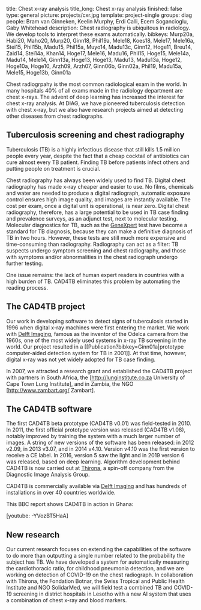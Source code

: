 title: Chest x-ray analysis
title_long: Chest x-ray analysis
finished: false
type: general
picture: projects/cxr.jpg
template: project-single
groups: diag
people: Bram van Ginneken, Keelin Murphy, Erdi Calli, Ecem Sogancioglu, Gaby Whitehead
description: Chest radiography is ubiquitous in radiology. We develop tools to interpret these exams automatically.
bibkeys: Murp20a, Habi20, Maho20, Murp20, Ginn18, Phil19a, Mele18, Koes18, Mele17, Mele16a, Stei15, Phil15b, Madu15, Phil15a, Muyo14, Madu13c, Ginn12, Hoge11, Breu14, Zaid14, Stei14a, Khan14, Hoge17, Mele16, Madu16, Phil15, Hoge15, Mele14a, Madu14, Mele14, Ginn13a, Hoge13, Hoge13, Madu13, Madu13a, Hoge12, Hoge10a, Hoge10, Arzh09, Arzh07, Ginn06b, Ginn02a, Phil19, Madu15a, Mele15, Hoge13b, Ginn01a

Chest radiogrpahy is the most common radiological exam in the world. In many hospitals 40% of all exams made in the radiology department are chest x-rays. The advent of deep learning has increased the interest for chest x-ray analysis. At DIAG, we have pioneered tuberculosis detection with chest x-ray, but we also have research projects aimed at detecting other diseases from chest radiographs.

## Tuberculosis screening and chest radiography
Tuberculosis (TB) is a highly infectious disease that still kills 1.5 million people every year, despite the fact that a cheap cocktail of antibiotics can cure almost every TB patient. Finding TB before patients infect others and putting people on treatment is crucial. 

Chest radiography has always been widely used to find TB. Digital chest radiography has made x-ray cheaper and easier to use. No films, chemicals and water are needed to produce a digital radiograph, automatic exposure control ensures high image quality, and images are instantly available. The cost per exam, once a digital unit is operational, is near zero. Digital chest radiography, therefore, has a large potential to be used in TB case finding and prevalence surveys, as an adjunct test, next to molecular testing. Molecular diagnostics for TB, such as the [GeneXpert](http://www.nejm.org/doi/pdf/10.1056/NEJMoa0907847) test have become a standard for TB diagnosis, because they can make a definitive diagnosis of TB in two hours. However, these tests are still much more expensive and time-consuming than radiography. Radiography can act as a filter: TB suspects undergo symptom screening and chest radiography, and those with symptoms and/or abnormalities in the chest radiograph undergo further testing. 

One issue remains: the lack of human expert readers in countries with a high burden of TB. CAD4TB eliminates this problem by automating the reading process. 

## The CAD4TB project
Our work in developing software to detect signs of tuberculosis started in 1996 when digital x-ray machines were first entering the market. We work with [Delft Imaging](https://www.delft.care), famous as the inventor of the Odelca camera from the 1960s, one of the most widely used systems in x-ray TB screening in the world. Our project resulted in a [[Publication?bibkey=Ginn01a|prototype computer-aided detection system for TB in 2001]]. At that time, however, digital x-ray was not yet widely adopted for TB case finding. 

In 2007, we attracted a research grant and established the CAD4TB project with partners in South Africa, the [http://lunginstitute.co.za University of Cape Town Lung Institute], and in Zambia, the NGO [http://www.zambart.org/ Zambart].

## The CAD4TB software
The first CAD4TB beta prototype (CAD4TB v0.01) was field-tested in 2010. In 2011, the first official prototype version was released (CAD4TB v1.08), notably improved by training the system with a much larger number of images. A string of new versions of the software has been released: in 2012 v2.09, in 2013 v3.07, and in 2014 v4.10. Version v4.10 was the first version to receive a CE label. In 2016, version 5 saw the light and in 2019 version 6 was released, based on deep learning. Algorithm development behind CAD4TB is now carried out at [Thirona](https://www.thirona.eu), a spin-off company from the Diagnostic Image Analysis Group.

CAD4TB is commercially available via [Delft Imaging](http://www.delft.care) and has hundreds of installations in over 40 countries worldwide. 

This BBC report shows CAD4TB in action in Ghana:

[youtube: -YVozBT5HaA]

## New research
Our current research focuses on extending the capabilities of the software to do more than outputting a single number related to the probability the subject has TB. We have developed a system for automatically measuring the cardiothoracic ratio, for childhood pneumonia detection, and we are working on detection of COVID-19 on the chest radiograph. In collaboration with Thirona, the Fondation Botnar, the Swiss Tropical and Public Health Institute and NGO SolidarMed, we will field test a combined TB and COVID-19 screening in district hospitals in Lesotho with a new  AI system that uses a combination of chest x-ray and blood markers.
